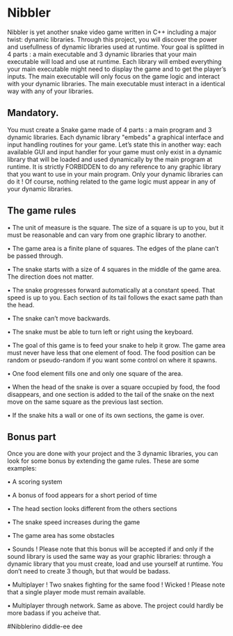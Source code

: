 # Nibbler
Nibbler is yet another snake video game written in C++ including a major twist: dynamic libraries.
Through this project, you will discover the power and usefullness of dynamic
libraries used at runtime. Your goal is splitted in 4 parts : a main executable and 3
dynamic libraries that your main executable will load and use at runtime. Each library
will embed everything your main executable might need to display the game and to get
the player’s inputs. The main executable will only focus on the game logic and interact
with your dynamic libraries. The main executable must interact in a identical way with
any of your libraries.

## Mandatory.

You must create a Snake game made of 4 parts : a main program and 3 dynamic libraries.
Each dynamic library "embeds" a graphical interface and input handling routines for your
game. Let’s state this in another way: each available GUI and input handler for your
game must only exist in a dynamic library that will be loaded and used dynamically by
the main program at runtime. It is strictly FORBIDDEN to do any reference to any
graphic library that you want to use in your main program. Only your dynamic libraries
can do it ! Of course, nothing related to the game logic must appear in any of your
dynamic libraries.

## The game rules
• The unit of measure is the square. The size of a square is up to you, but it must
  be reasonable and can vary from one graphic library to another.
  
• The game area is a finite plane of squares. The edges of the plane can’t be passed
  through.
  
• The snake starts with a size of 4 squares in the middle of the game area. The
  direction does not matter.
  
• The snake progresses forward automatically at a constant speed. That speed is up
  to you. Each section of its tail follows the exact same path than the head.
  
• The snake can’t move backwards.

• The snake must be able to turn left or right using the keyboard.

• The goal of this game is to feed your snake to help it grow. The game area must
  never have less that one element of food. The food position can be random or
  pseudo-random if you want some control on where it spawns.
  
• One food element fills one and only one square of the area.

• When the head of the snake is over a square occupied by food, the food disappears,
  and one section is added to the tail of the snake on the next move on the same
  square as the previous last section.
  
• If the snake hits a wall or one of its own sections, the game is over.

## Bonus part
Once you are done with your project and the 3 dynamic libraries, you can look for some
bonus by extending the game rules. These are some examples:

• A scoring system

• A bonus of food appears for a short period of time

• The head section looks different from the others sections

• The snake speed increases during the game

• The game area has some obstacles

• Sounds ! Please note that this bonus will be accepted if and only if the sound
  library is used the same way as your graphic libraries: through a dynamic library
  that you must create, load and use yourself at runtime. You don’t need to create 3
  though, but that would be badass.

• Multiplayer ! Two snakes fighting for the same food ! Wicked ! Please note that a
  single player mode must remain available.

• Multiplayer through network. Same as above. The project could hardly be more
  badass if you acheive that.
  
  #Nibblerino diddle-ee dee

